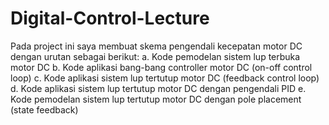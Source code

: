 # Digital-Control-Lecture
Pada project ini saya membuat skema pengendali  kecepatan motor DC dengan urutan sebagai berikut:
a. Kode pemodelan sistem lup terbuka motor DC
b. Kode aplikasi bang-bang controller motor DC (on-off control loop)
c. Kode aplikasi sistem lup tertutup motor DC (feedback control loop)
d. Kode aplikasi sistem lup tertutup motor DC dengan pengendali PID
e. Kode pemodelan sistem lup tertutup motor DC dengan pole placement (state feedback)
